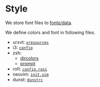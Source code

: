 # Style
We store font files to [fonts/data](`./fonts/data/`).

We define colors and font in following files.

- urxvt: [`xresources`](./X11/config/xresources)
- i3: [`config`](./i3/config/config)
- zsh:
    - [dircolors](./zsh/config/dircolors)
    - [prompt](./zsh/config/external/prompt_purification_setup)
- rofi: [`config.rasi`](./rofi/config/config.rasi)
- neovim: [`init.vim`](./nvim/config/init.vim)
- dunst: [`dunstrc`](./dunst/config/dunstrc)
